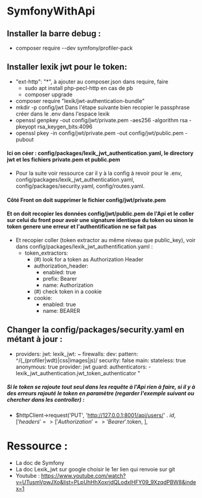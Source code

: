 # SymfonyWithApi

## Installer la barre debug :
- composer require --dev symfony/profiler-pack

## Installer lexik jwt pour le token:
- "ext-http": "*", à ajouter au composer.json dans require, faire 
  - sudo apt install php-pecl-http en cas de pb
  - composer upgrade
- composer require "lexik/jwt-authentication-bundle"
- mkdir -p config/jwt
Dans l'étape suivante bien recopier le passphrase créer dans le .env dans l'espace lexik
- openssl genpkey -out config/jwt/private.pem -aes256 -algorithm rsa -pkeyopt rsa_keygen_bits:4096
- openssl pkey -in config/jwt/private.pem -out config/jwt/public.pem -pubout 
#### Ici on céer : config/packages/lexik_jwt_authentication.yaml, le directory jwt et les fichiers private.pem et public.pem 
- Pour la suite voir ressource car il y à la config à revoir pour le .env, config/packages/lexik_jwt_authentication.yaml, config/packages/security.yaml, config/routes.yaml.
#### Côté Front on doit supprimer le fichier config/jwt/private.pem
#### Et on doit recopier les données config/jwt/public.pem de l'Api et le coller sur celui du front pour avoir une signature identique du token ou sinon le token genere une erreur et l'authentification ne se fait pas

- Et recopier coller (token extractor au même niveau que public_key), voir dans config/packages/lexik_jwt_authentification.yaml : 
    - token_extractors:
        - (#) look for a token as Authorization Header
        - authorization_header:
            - enabled: true
            - prefix:  Bearer
            - name:    Authorization
        - (#) check token in a cookie
        - cookie:
            - enabled: true
            - name:    BEARER
## Changer la config/packages/security.yaml en métant à jour :
- providers:
        jwt:
            lexik_jwt: ~
    firewalls:
        dev:
            pattern: ^/(_(profiler|wdt)|css|images|js)/
            security: false
        main:
            stateless: true
            anonymous: true
            provider: jwt
            guard:
                authenticators:
                    - lexik_jwt_authentication.jwt_token_authenticator "
                    
##### Si le token se rajoute tout seul dans les requête à l'Api rien à faire, si il y à des erreurs rajouté le token en paramètre (regarder l'exemple suivant ou chercher dans les controller) :
- $httpClient->request('PUT', 'http://127.0.0.1:8001/api/users/' . $id,
        [
        'headers' => [
            'Authorization' => 'Bearer '.$token,
        ],


# Ressource :
- La doc de Symfony
- La doc Lexik_jwt sur google choisir le 1er lien qui renvoie sur git 
- Youtube : https://www.youtube.com/watch?v=UTusmVpwJXo&list=PLpUhHhXoxrjdQLodxlHFY09_9XzqdPBW8&index=1
